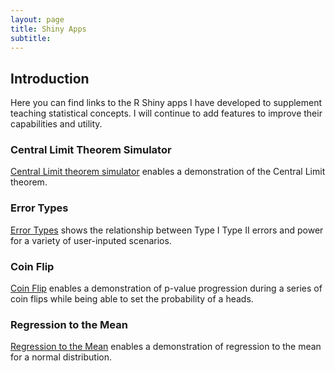 ```yaml
---
layout: page
title: Shiny Apps
subtitle: 
---
```

## Introduction
Here  you can find  links to the R Shiny apps I have developed to supplement teaching statistical concepts. I will continue to add features to improve their capabilities and utility. 


### Central Limit Theorem Simulator 

[Central Limit theorem simulator]( https://dmostatsbasic.shinyapps.io/CLTSimulator/) enables a demonstration of the Central Limit theorem. 


### Error Types
[Error Types](https://mstats.shinyapps.io/ErrorTypes/) shows the relationship between Type I Type II errors and power for a variety of user-inputed scenarios. 
### Coin Flip
[Coin Flip](https://mstats.shinyapps.io/Coinflip/)  enables a demonstration of p-value progression during a series of coin flips while being able to set the probability of a heads. 
### Regression to the Mean

[Regression to the Mean](https://mstats.shinyapps.io/Regtomean/) enables a demonstration of regression to the mean for a normal distribution.  
